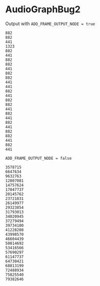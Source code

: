 # AudioGraphBug2

Output with `ADD_FRAME_OUTPUT_NODE = true`
```
882
882
441
1323
882
441
882
882
441
882
882
441
441
882
441
882
882
441
882
441
882
441
882
882
441
882
441
```

`ADD_FRAME_OUTPUT_NODE = false`
```
3578715
6647634
9632763
12807081
14757624
17047737
20145762
23721831
26149977
29323854
31793013
34020945
37279494
39734100
41228208
43998570
46604439
50014692
53416566
57690297
61147737
64730421
68813199
72488934
75825540
79382646
```
